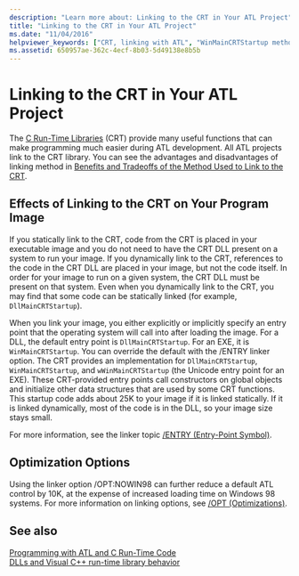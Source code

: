 ```yaml
---
description: "Learn more about: Linking to the CRT in Your ATL Project"
title: "Linking to the CRT in Your ATL Project"
ms.date: "11/04/2016"
helpviewer_keywords: ["CRT, linking with ATL", "WinMainCRTStartup method", "DllMainCRTStartup method", "wWinMainCRTStartup method", "ATL, C Run-Time library (CRT)"]
ms.assetid: 650957ae-362c-4ecf-8b03-5d49138e8b5b
---
```

# Linking to the CRT in Your ATL Project

The [C Run-Time Libraries](../c-runtime-library/crt-library-features.md) (CRT) provide many useful functions that can make programming much easier during ATL development. All ATL projects link to the CRT library. You can see the advantages and disadvantages of linking method in [Benefits and Tradeoffs of the Method Used to Link to the CRT](../atl/benefits-and-tradeoffs-of-the-method-used-to-link-to-the-crt.md).

## Effects of Linking to the CRT on Your Program Image

If you statically link to the CRT, code from the CRT is placed in your executable image and you do not need to have the CRT DLL present on a system to run your image. If you dynamically link to the CRT, references to the code in the CRT DLL are placed in your image, but not the code itself. In order for your image to run on a given system, the CRT DLL must be present on that system. Even when you dynamically link to the CRT, you may find that some code can be statically linked (for example, `DllMainCRTStartup`).

When you link your image, you either explicitly or implicitly specify an entry point that the operating system will call into after loading the image. For a DLL, the default entry point is `DllMainCRTStartup`. For an EXE, it is `WinMainCRTStartup`. You can override the default with the /ENTRY linker option. The CRT provides an implementation for `DllMainCRTStartup`, `WinMainCRTStartup`, and `wWinMainCRTStartup` (the Unicode entry point for an EXE). These CRT-provided entry points call constructors on global objects and initialize other data structures that are used by some CRT functions. This startup code adds about 25K to your image if it is linked statically. If it is linked dynamically, most of the code is in the DLL, so your image size stays small.

For more information, see the linker topic [/ENTRY (Entry-Point Symbol)](../build/reference/entry-entry-point-symbol.md).

## Optimization Options

Using the linker option /OPT:NOWIN98 can further reduce a default ATL control by 10K, at the expense of increased loading time on Windows 98 systems. For more information on linking options, see [/OPT (Optimizations)](../build/reference/opt-optimizations.md).

## See also

[Programming with ATL and C Run-Time Code](../atl/programming-with-atl-and-c-run-time-code.md)<br/>
[DLLs and Visual C++ run-time library behavior](../build/run-time-library-behavior.md)
